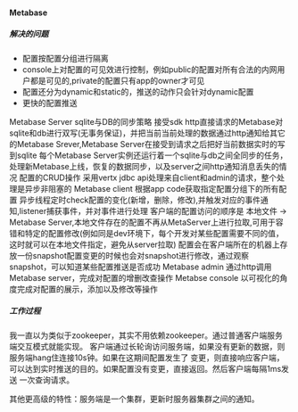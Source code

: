 #### Metabase

##### 解决的问题
- 配置按配置分组进行隔离
- console上对配置的可见效进行控制，例如public的配置对所有合法的内网用户都是可见的,private的配置只有app的owner才可见
- 配置还分为dynamic和static的，推送的动作只会针对dynamic配置
- 更快的配置推送


Metabase Server
sqlite与DB的同步策略
接受sdk http直接请求的Metabase对sqlite和db进行双写(无事务保证)，并把当前当前处理的数据通过http通知给其它的Metabase Srever,Metabase Server在接受到请求之后把好当前数据实时的写 到sqlite
每个Metabase Server实例还运行着一个sqlite与db之间全同步的任务，处理新Metabase上线，恢复的数据同步，以及server之间http通知消息丢失的情况
配置的CRUD操作
采用vertx jdbc api处理来自client和admin的请求，整个处理是异步非阻塞的
Metabase client
根据app code获取指定配置分组下的所有配置
异步线程定时check配置的变化(新增，删除，修改),并触发对应的事件通知,listener捕获事件，并对事件进行处理
客户端的配置访问的顺序是 本地文件 -> Metabase Server,本地文件存在的配置不再从MetaServer上进行拉取,可用于容错和特定的配置修改(例如同是dev环境下，每个开发对某些配置需要不同的值，这时就可以在本地文件指定，避免从server拉取)
配置会在客户端所在的机器上存放一份snapshot配置变更的时候也会对snapshot进行修改，通过观察snapshot，可以知道某些配置推送是否成功
Metabase admin
通过http调用Metabase server，完成对配置的增删改查操作
Metabse console
以可视化的角度完成对配置的展示，添加以及修改等操作


##### 工作过程
我一直以为类似于zookeeper，其实不用依赖zookeeper。通过普通客户端服务端交互模式就能实现。
客户端通过长轮询访问服务端，如果没有更新的数据，则服务端hang住连接10s钟。如果在这期间配置发生了
变更，则直接响应客户端，可以达到实时推送的目的。如果配置没有变更，直接返回。然后客户端每隔1ms发送
一次查询请求。

其他更高级的特性：服务端是一个集群，更新时服务器集群之间的通知。



